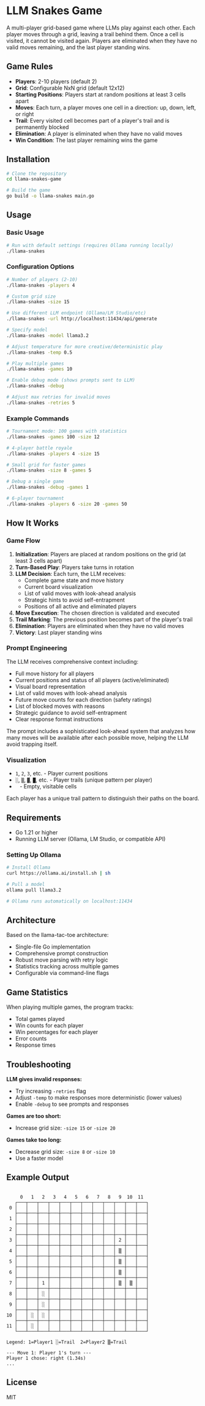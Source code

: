# LLM Snakes Game

A multi-player grid-based game where LLMs play against each other. Each player moves through a grid, leaving a trail behind them. Once a cell is visited, it cannot be visited again. Players are eliminated when they have no valid moves remaining, and the last player standing wins.

## Game Rules

- **Players**: 2-10 players (default 2)
- **Grid**: Configurable NxN grid (default 12x12)
- **Starting Positions**: Players start at random positions at least 3 cells apart
- **Moves**: Each turn, a player moves one cell in a direction: up, down, left, or right
- **Trail**: Every visited cell becomes part of a player's trail and is permanently blocked
- **Elimination**: A player is eliminated when they have no valid moves
- **Win Condition**: The last player remaining wins the game

## Installation

```bash
# Clone the repository
cd llama-snakes-game

# Build the game
go build -o llama-snakes main.go
```

## Usage

### Basic Usage

```bash
# Run with default settings (requires Ollama running locally)
./llama-snakes
```

### Configuration Options

```bash
# Number of players (2-10)
./llama-snakes -players 4

# Custom grid size
./llama-snakes -size 15

# Use different LLM endpoint (Ollama/LM Studio/etc)
./llama-snakes -url http://localhost:11434/api/generate

# Specify model
./llama-snakes -model llama3.2

# Adjust temperature for more creative/deterministic play
./llama-snakes -temp 0.5

# Play multiple games
./llama-snakes -games 10

# Enable debug mode (shows prompts sent to LLM)
./llama-snakes -debug

# Adjust max retries for invalid moves
./llama-snakes -retries 5
```

### Example Commands

```bash
# Tournament mode: 100 games with statistics
./llama-snakes -games 100 -size 12

# 4-player battle royale
./llama-snakes -players 4 -size 15

# Small grid for faster games
./llama-snakes -size 8 -games 5

# Debug a single game
./llama-snakes -debug -games 1

# 6-player tournament
./llama-snakes -players 6 -size 20 -games 50
```

## How It Works

### Game Flow

1. **Initialization**: Players are placed at random positions on the grid (at least 3 cells apart)
2. **Turn-Based Play**: Players take turns in rotation
3. **LLM Decision**: Each turn, the LLM receives:
   - Complete game state and move history
   - Current board visualization
   - List of valid moves with look-ahead analysis
   - Strategic hints to avoid self-entrapment
   - Positions of all active and eliminated players
4. **Move Execution**: The chosen direction is validated and executed
5. **Trail Marking**: The previous position becomes part of the player's trail
6. **Elimination**: Players are eliminated when they have no valid moves
7. **Victory**: Last player standing wins

### Prompt Engineering

The LLM receives comprehensive context including:
- Full move history for all players
- Current positions and status of all players (active/eliminated)
- Visual board representation
- List of valid moves with look-ahead analysis
- Future move counts for each direction (safety ratings)
- List of blocked moves with reasons
- Strategic guidance to avoid self-entrapment
- Clear response format instructions

The prompt includes a sophisticated look-ahead system that analyzes how many moves will be available after each possible move, helping the LLM avoid trapping itself.

### Visualization

- `1`, `2`, `3`, etc. - Player current positions
- `░`, `▒`, `▓`, `█`, etc. - Player trails (unique pattern per player)
- ` ` - Empty, visitable cells

Each player has a unique trail pattern to distinguish their paths on the board.

## Requirements

- Go 1.21 or higher
- Running LLM server (Ollama, LM Studio, or compatible API)

### Setting Up Ollama

```bash
# Install Ollama
curl https://ollama.ai/install.sh | sh

# Pull a model
ollama pull llama3.2

# Ollama runs automatically on localhost:11434
```

## Architecture

Based on the llama-tac-toe architecture:
- Single-file Go implementation
- Comprehensive prompt construction
- Robust move parsing with retry logic
- Statistics tracking across multiple games
- Configurable via command-line flags

## Game Statistics

When playing multiple games, the program tracks:
- Total games played
- Win counts for each player
- Win percentages for each player
- Error counts
- Response times

## Troubleshooting

**LLM gives invalid responses:**
- Try increasing `-retries` flag
- Adjust `-temp` to make responses more deterministic (lower values)
- Enable `-debug` to see prompts and responses

**Games are too short:**
- Increase grid size: `-size 15` or `-size 20`

**Games take too long:**
- Decrease grid size: `-size 8` or `-size 10`
- Use a faster model

## Example Output

```

     0   1   2   3   4   5   6   7   8   9  10  11  
   ┌───┬───┬───┬───┬───┬───┬───┬───┬───┬───┬───┬───┐
 0 │   │   │   │   │   │   │   │   │   │   │   │   │
   ├───┼───┼───┼───┼───┼───┼───┼───┼───┼───┼───┼───┤
 1 │   │   │   │   │   │   │   │   │   │   │   │   │
   ├───┼───┼───┼───┼───┼───┼───┼───┼───┼───┼───┼───┤
 2 │   │   │   │   │   │   │   │   │   │   │   │   │
   ├───┼───┼───┼───┼───┼───┼───┼───┼───┼───┼───┼───┤
 3 │   │   │   │   │   │   │   │   │   │ 2 │   │   │
   ├───┼───┼───┼───┼───┼───┼───┼───┼───┼───┼───┼───┤
 4 │   │   │   │   │   │   │   │   │   │ ▒ │   │   │
   ├───┼───┼───┼───┼───┼───┼───┼───┼───┼───┼───┼───┤
 5 │   │   │   │   │   │   │   │   │   │ ▒ │   │   │
   ├───┼───┼───┼───┼───┼───┼───┼───┼───┼───┼───┼───┤
 6 │   │   │   │   │   │   │   │   │   │ ▒ │   │   │
   ├───┼───┼───┼───┼───┼───┼───┼───┼───┼───┼───┼───┤
 7 │   │   │ 1 │   │   │   │   │   │   │ ▒ │ ▒ │   │
   ├───┼───┼───┼───┼───┼───┼───┼───┼───┼───┼───┼───┤
 8 │   │   │ ░ │   │   │   │   │   │   │   │   │   │
   ├───┼───┼───┼───┼───┼───┼───┼───┼───┼───┼───┼───┤
 9 │   │   │ ░ │   │   │   │   │   │   │   │   │   │
   ├───┼───┼───┼───┼───┼───┼───┼───┼───┼───┼───┼───┤
10 │   │ ░ │ ░ │   │   │   │   │   │   │   │   │   │
   ├───┼───┼───┼───┼───┼───┼───┼───┼───┼───┼───┼───┤
11 │   │ ░ │   │   │   │   │   │   │   │   │   │   │
   └───┴───┴───┴───┴───┴───┴───┴───┴───┴───┴───┴───┘

Legend: 1=Player1 ░=Trail  2=Player2 ▒=Trail

--- Move 1: Player 1's turn ---
Player 1 chose: right (1.34s)
...
```

## License

MIT

